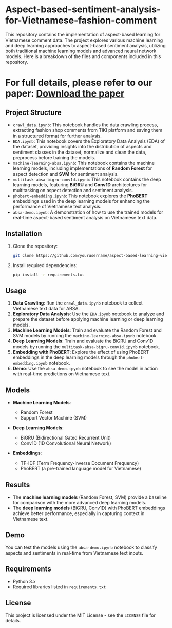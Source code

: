 # Aspect-based-sentiment-analysis-for-Vietnamese-fashion-comment

This repository contains the implementation of aspect-based learning for Vietnamese comment data. The project explores various machine learning and deep learning approaches to aspect-based sentiment analysis, utilizing both traditional machine learning models and advanced neural network models. Here is a breakdown of the files and components included in this repository.

# For full details, please refer to our paper: [Download the paper](https://github.com/MaiAnhTruong/Feedbacks-based-product-analysis-and-evaluation-system-for-fashion-business-owners/blob/master/Aspect-based%20Sentiment%20Analysis%20for%20Vietnamese%20Reviews%20about%20Fashion%20Product%20on%20E-commerce%20Websites.pdf)


## Project Structure

- `crawl_data.ipynb`: This notebook handles the data crawling process, extracting fashion shop comments from TIKI platform and saving them in a structured format for further analysis.
- `EDA.ipynb`: This notebook covers the Exploratory Data Analysis (EDA) of the dataset, providing insights into the distribution of aspects and sentiment classes in the dataset, normalize and clean the data, preprocess before training the models.
- `machine-learning-absa.ipynb`: This notebook contains the machine learning models, including implementations of **Random Forest** for aspect detection and **SVM** for sentiment analysis.
- `multitask-absa-bigru-conv1d.ipynb`: This notebook contains the deep learning models, featuring **BiGRU** and **Conv1D** architectures for multitasking on aspect detection and sentiment analysis.
- `phobert-embedding.ipynb`: This notebook explores the **PhoBERT** embeddings used in the deep learning models for enhancing the performance of Vietnamese text analysis.
- `absa-demo.ipynb`: A demonstration of how to use the trained models for real-time aspect-based sentiment analysis on Vietnamese text data.

## Installation

1. Clone the repository:
    ```bash
    git clone https://github.com/yourusername/aspect-based-learning-vietnamese.git
    ```
2. Install required dependencies:
    ```bash
    pip install -r requirements.txt
    ```

## Usage

1. **Data Crawling**: Run the `crawl_data.ipynb` notebook to collect Vietnamese text data for ABSA.
2. **Exploratory Data Analysis**: Use the `EDA.ipynb` notebook to analyze and prepare the dataset before applying machine learning or deep learning models.
3. **Machine Learning Models**: Train and evaluate the Random Forest and SVM models by running the `machine-learning-absa.ipynb` notebook.
4. **Deep Learning Models**: Train and evaluate the BiGRU and Conv1D models by running the `multitask-absa-bigru-conv1d.ipynb` notebook.
5. **Embedding with PhoBERT**: Explore the effect of using PhoBERT embeddings in the deep learning models through the `phobert-embedding.ipynb` notebook.
6. **Demo**: Use the `absa-demo.ipynb` notebook to see the model in action with real-time predictions on Vietnamese text.

## Models

- **Machine Learning Models**: 
    - Random Forest
    - Support Vector Machine (SVM)
    
- **Deep Learning Models**:
    - BiGRU (Bidirectional Gated Recurrent Unit)
    - Conv1D (1D Convolutional Neural Network)

- **Embeddings**: 
    - TF-IDF (Term Frequency-Inverse Document Frequency)
    - PhoBERT (a pre-trained language model for Vietnamese)

## Results

- The **machine learning models** (Random Forest, SVM) provide a baseline for comparison with the more advanced deep learning models.
- The **deep learning models** (BiGRU, Conv1D) with PhoBERT embeddings achieve better performance, especially in capturing context in Vietnamese text.

## Demo

You can test the models using the `absa-demo.ipynb` notebook to classify aspects and sentiments in real-time from Vietnamese text inputs.

## Requirements

- Python 3.x
- Required libraries listed in `requirements.txt`

## License

This project is licensed under the MIT License - see the `LICENSE` file for details.
